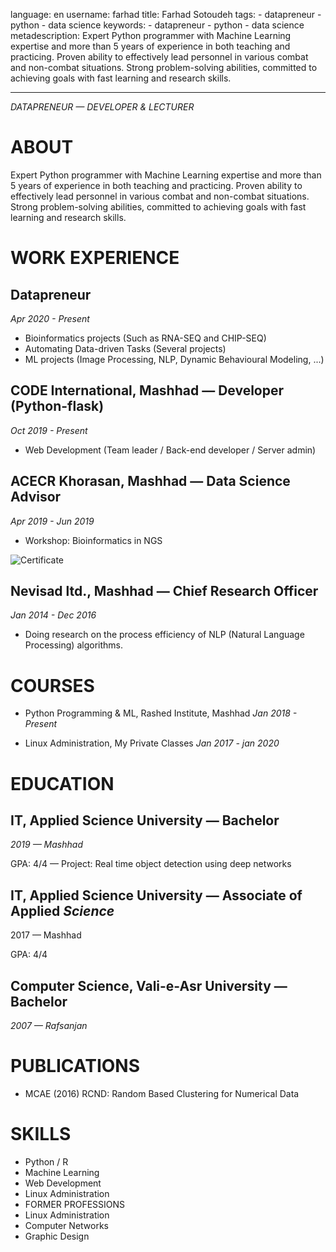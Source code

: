 
language: en
username: farhad
title: Farhad Sotoudeh
tags:
    - datapreneur
    - python
    - data science
keywords:
    - datapreneur
    - python
    - data science
metadescription: Expert Python programmer with Machine Learning expertise and more than 5 years of experience in both teaching and practicing. Proven ability to effectively lead personnel in various combat and non-combat situations. Strong problem-solving abilities, committed to achieving goals with fast learning and research skills.

---

*DATAPRENEUR — DEVELOPER & LECTURER*

# ABOUT
Expert Python programmer with Machine Learning expertise and more than 5 years of experience in both teaching and practicing. Proven ability to effectively lead personnel in various combat and non-combat situations. Strong problem-solving abilities, committed to achieving goals with fast learning and research skills.


# WORK EXPERIENCE

## Datapreneur
*Apr 2020 - Present*
- Bioinformatics projects (Such as RNA-SEQ and CHIP-SEQ)
- Automating Data-driven Tasks (Several projects)
- ML projects (Image Processing, NLP, Dynamic Behavioural Modeling, ...)
## CODE International, Mashhad — Developer (Python-flask)
*Oct 2019 - Present*
- Web Development (Team leader / Back-end developer / Server admin)
## ACECR Khorasan, Mashhad — Data Science Advisor
*Apr 2019 - Jun 2019*
- Workshop: Bioinformatics in NGS

![Certificate](farhad/acecr.jpg)

## Nevisad ltd., Mashhad — Chief Research Officer
*Jan 2014 - Dec 2016*
- Doing research on the process efficiency of NLP (Natural Language Processing) algorithms.


# COURSES
- Python Programming & ML, Rashed Institute, Mashhad
*Jan 2018 - Present*

- Linux Administration, My Private Classes
*Jan 2017 - jan 2020*

# EDUCATION
## IT, Applied Science University — Bachelor
*2019 — Mashhad*

GPA: 4/4 — Project: Real time object detection using deep networks
## IT, Applied Science University — Associate of Applied *Science*
2017 — Mashhad

GPA: 4/4
## Computer Science, Vali-e-Asr University — Bachelor
*2007 — Rafsanjan*

# PUBLICATIONS
- MCAE (2016)
RCND: Random Based Clustering for Numerical Data

# SKILLS
- Python / R
- Machine Learning
- Web Development
- Linux Administration
- FORMER PROFESSIONS
- Linux Administration
- Computer Networks
- Graphic Design
